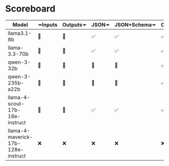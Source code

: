 # Scoreboard

| Model                              | ➛Inputs   | Outputs➛   | JSON➛   | JSON+Schema➛   | Chat | Streaming | Tools | Batch | Seed | Files | Citations | Thinking |
| ---------------------------------- | --------- | ---------- | ------- | -------------- | ---- | --------- | ----- | ----- | ---- | ----- | --------- | -------- |
| llama3.1-8b                        | 💬        | 💬         | ✅      | ✅             | ✅   | ✅        | 💨🧐  | ❌    | ✅   | ❌    | ❌        | ❌       |
| llama-3.3-70b                      | 💬        | 💬         | ✅      | ✅             | ✅   | ✅        | 💨🧐  | ❌    | ✅   | ❌    | ❌        | ❌       |
| qwen-3-32b                         | 💬        | 💬         | 🤪      | 🤪             | ✅   | ✅        | 🧐    | ❌    | ✅   | ❌    | ❌        | ✅       |
| qwen-3-235b-a22b                   | 💬        | 💬         | 🤪      | 🤪             | ✅   | ✅        | 🧐    | ❌    | ✅   | ❌    | ❌        | ✅       |
| llama-4-scout-17b-16e-instruct     | 💬        | 💬         | ✅      | ✅             | ✅   | ✅        | 💨🧐  | ❌    | ✅   | ❌    | ❌        | ❌       |
| llama-4-maverick-17b-128e-instruct | ❌        | ❌         | ❌      | ❌             | ❌   | ❌        | ❌    | ❌    | ❌   | ❌    | ❌        | ❌       |
